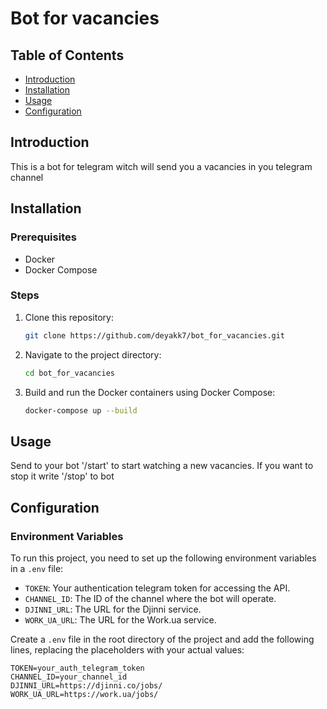 # Bot for vacancies

## Table of Contents

- [Introduction](#introduction)
- [Installation](#installation)
- [Usage](#usage)
- [Configuration](#configuration)

## Introduction

This is a bot for telegram witch will send you a vacancies in you telegram channel


## Installation

### Prerequisites

- Docker
- Docker Compose

### Steps

1. Clone this repository:
    ```bash
    git clone https://github.com/deyakk7/bot_for_vacancies.git
    ```

2. Navigate to the project directory:
    ```bash
    cd bot_for_vacancies
    ```

3. Build and run the Docker containers using Docker Compose:
    ```bash
    docker-compose up --build
    ```

## Usage

Send to your bot '/start' to start watching a new vacancies. If you want to stop it write '/stop' to bot

## Configuration

### Environment Variables

To run this project, you need to set up the following environment variables in a `.env` file:

- `TOKEN`: Your authentication telegram token for accessing the API.
- `CHANNEL_ID`: The ID of the channel where the bot will operate.
- `DJINNI_URL`: The URL for the Djinni service.
- `WORK_UA_URL`: The URL for the Work.ua service.

Create a `.env` file in the root directory of the project and add the following lines, replacing the placeholders with your actual values:

```plaintext
TOKEN=your_auth_telegram_token
CHANNEL_ID=your_channel_id
DJINNI_URL=https://djinni.co/jobs/
WORK_UA_URL=https://work.ua/jobs/
